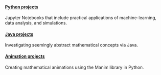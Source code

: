 #### [Python projects](https://github.com/dodoturkoz/python-projects)

Jupyter Notebooks that include practical applications of machine-learning, data analysis, and simulations.

#### [Java projects](https://github.com/dodoturkoz/java-projects)

Investigating seemingly abstract mathematical concepts via Java.

#### [Animation projects](https://github.com/dodoturkoz/animations)

Creating mathematical animations using the Manim library in Python.

<!--
**dodoturkoz/dodoturkoz** is a ✨ _special_ ✨ repository because its `README.md` (this file) appears on your GitHub profile.

Here are some ideas to get you started:

- 🔭 I’m currently working on ...
- 🌱 I’m currently learning ...
- 👯 I’m looking to collaborate on ...
- 🤔 I’m looking for help with ...
- 💬 Ask me about ...
- 📫 How to reach me: ...
- 😄 Pronouns: ...
- ⚡ Fun fact: ...
-->
